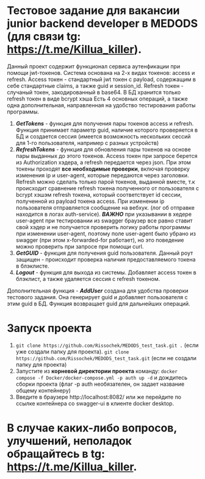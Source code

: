 # Тестовое задание для вакансии junior backend developer в MEDODS (для связи tg: https://t.me/Killua_killer).
Данный проект содержит функционал сервиса аутенфикации при помощи jwt-токенов. Система основана на 2-х видах токенов: access и refresh. Access токен - стандартный jwt токен с payload, содержащим в себе стандартные claims, а также guid и session_id. Refresh токен - случаный токен, закодированный в base64. В БД хранится только refresh токен в виде bcrypt хэша
Есть 4 основных операций, а также одна дополнительная, направленная на удобство тестирования работы программы.  
1. ***GetTokens*** - функция для получения пары токенов access и refresh. Функция принимает параметр guid, наличие которого проверяется в БД и создается сессия (имеется возможность нескольких сессий для 1-го пользователя, например с разных устройств)
2. ***RefreshTokens*** - функция для обновления пары токенов на основе пары выданных до этого токенов. Access токен при запросе берется из Authorization хэдера, а refresh передается через json. При этом токены проходят **все необходимые проверки**, включая проверку изменения ip и user-agent, которые передаются через заголовки. Refresh можно сделать только парой токенов, выданной вместе, т.к происходит сравнение refresh токена полученного от пользователя с bcrypt хэшэм refresh токена, который соответствует id сессии, полученной из payload токена access. При изменении ip пользователя отправляется сообщение на вебхук. (лог об отправке находится в логах auth-service). ***ВАЖНО*** при указывании в хедере user-agent при тестировании из swagger браузер все равно ставит свой хэдер и не получается проверить логику работы программы при изменении user-agent, поэтому поле user-agent было убрано из swagger (при этом x-forwarded-for работает), но это поведение можно проверить при запросе при помощи curl.
4. ***GetGUID*** - функция для получения guid пользователя. Данный роут защищен - происходит проверка наличия предоставляемого токена в блэклисте.
5. ***Logout*** - функция для выхода из системы. Добавляет access токен в блэклист, а также удаляется сессия с refresh токеном.
   
Дополнительная функция - ***AddUser*** создана для удобства проверки тестового задания. Она генерирует guid и добавляет пользователя с этим guid в БД. Функция возвращает guid для дальнейших операций. 

# Запуск проекта
1. `git clone https://github.com/Rissochek/MEDODS_test_task.git .` (если уже создали папку для проекта). `git clone https://github.com/Rissochek/MEDODS_test_task.git` (если не создали папку для проекта)
2. Запустите из **корневой директории проекта** команду: `docker compose -f Docker/docker-compose.yml -p auth up -d` и дождитесь сборки проекта (флаг -p auth необязателен, он задает название общему контейнеру)
3. Введите в браузере http://localhost:8082/ или же перейдите по ссылке контейнера со swagger-ui в клиенте docker desktop.

# В случае каких-либо вопросов, улучшений, неполадок обращайтесь в tg: https://t.me/Killua_killer.

